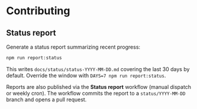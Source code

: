 # Contributing

## Status report

Generate a status report summarizing recent progress:

```bash
npm run report:status
```

This writes `docs/status/status-YYYY-MM-DD.md` covering the last 30 days by default. Override the window with `DAYS=7 npm run report:status`.

Reports are also published via the **Status report** workflow (manual dispatch or weekly cron). The workflow commits the report to a `status/YYYY-MM-DD` branch and opens a pull request.
